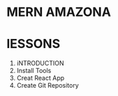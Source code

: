 # MERN AMAZONA

# lESSONS

1. iNTRODUCTION
2. Install Tools
3. Creat React App
4. Create Git Repository
